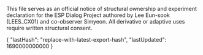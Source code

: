 This file serves as an official notice of structural ownership and experiment declaration 
for the ESP Dialog Project authored by Lee Eun-sook (LEES_CX01) and co-observer Simyeon. 
All derivative or adaptive uses require written structural consent.

{
  "lastHash": "replace-with-latest-export-hash",
  "lastUpdated": 1690000000000
}
